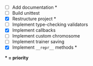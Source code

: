 - [ ] Add documentation *
- [ ] Build unittest
- [x] Restructure project *
- [ ] Implement type-checking validators
- [x] Implement callbacks
- [ ] Implement custom chromosome
- [ ] Implement trainer saving
- [x] Implement `__repr__` methods *

**\* = priority**
